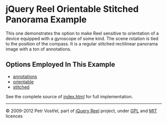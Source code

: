 jQuery Reel Orientable Stitched Panorama Example
================================================

This one demonstrates the option to make Reel sensitive to orientation
of a device equipped with a gyroscope of some kind. The scene rotation
is tied to the position of the compass.
It is a regular stitched rectilinear panorama image with a ton
of annotations.


Options Employed In This Example
--------------------------------

- [annotations](http://jquery.vostrel.cz/reel#annotations)
- [orientable](http://jquery.vostrel.cz/reel#orientable)
- [stitched](http://jquery.vostrel.cz/reel#stitched)

See the complete source of [index.html](index.html) for full
implementation.

---
&copy; 2009-2012 Petr Vostřel, part of [jQuery Reel][reel] project, under [GPL][GPL] and [MIT][MIT] licences



[reel]:http://jquery.vostrel.cz/reel
[GPL]:http://opensource.org/licenses/GPL-2.0
[MIT]:http://opensource.org/licenses/MIT
